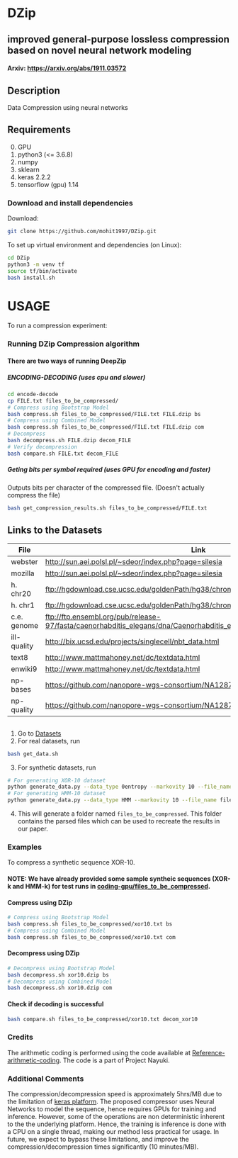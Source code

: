 # DZip
## improved general-purpose lossless compression based on novel neural network modeling
#### Arxiv: https://arxiv.org/abs/1911.03572
## Description
Data Compression using neural networks


## Requirements
0. GPU
1. python3 (<= 3.6.8)
2. numpy
3. sklearn
4. keras 2.2.2
5. tensorflow (gpu) 1.14


### Download and install dependencies
Download:
```bash
git clone https://github.com/mohit1997/DZip.git
```
To set up virtual environment and dependencies (on Linux):
```bash
cd DZip
python3 -m venv tf
source tf/bin/activate
bash install.sh
```

# USAGE
To run a compression experiment: 

### Running DZip Compression algorithm
#### There are two ways of running DeepZip

##### ENCODING-DECODING (uses cpu and slower)
<!-- 1. Go to [encode-decode](./encode-decode)
2. Place the parsed files in the directory files_to_be_compressed.
3. Run the following command -->

```bash 
cd encode-decode
cp FILE.txt files_to_be_compressed/
# Compress using Bootstrap Model
bash compress.sh files_to_be_compressed/FILE.txt FILE.dzip bs
# Compress using Combined Model
bash compress.sh files_to_be_compressed/FILE.txt FILE.dzip com
# Decompress
bash decompress.sh FILE.dzip decom_FILE
# Verify decompression
bash compare.sh FILE.txt decom_FILE
```

##### Geting bits per symbol required (uses GPU for encoding and faster)

Outputs bits per character of the compressed file. (Doesn't actually compress the file)

```bash 
bash get_compression_results.sh files_to_be_compressed/FILE.txt
```


## Links to the Datasets
| File | Link |
|------|------|
|webster|http://sun.aei.polsl.pl/~sdeor/index.php?page=silesia|
|mozilla|http://sun.aei.polsl.pl/~sdeor/index.php?page=silesia|
|h. chr20|ftp://hgdownload.cse.ucsc.edu/goldenPath/hg38/chromosomes/chr20.fa.gz|
|h. chr1|ftp://hgdownload.cse.ucsc.edu/goldenPath/hg38/chromosomes/chr1.fa.gz|
|c.e. genome|ftp://ftp.ensembl.org/pub/release-97/fasta/caenorhabditis_elegans/dna/Caenorhabditis_elegans.WBcel235.dna.toplevel.fa.gz|
|ill-quality|http://bix.ucsd.edu/projects/singlecell/nbt_data.html|
|text8|http://www.mattmahoney.net/dc/textdata.html|
|enwiki9|http://www.mattmahoney.net/dc/textdata.html|
|np-bases|https://github.com/nanopore-wgs-consortium/NA12878|
|np-quality|https://github.com/nanopore-wgs-consortium/NA12878|

##
1. Go to [Datasets](./Datasets)
2. For real datasets, run
```bash
bash get_data.sh
```
3. For synthetic datasets, run
```bash
# For generating XOR-10 dataset
python generate_data.py --data_type 0entropy --markovity 10 --file_name files_to_be_compressed/xor10.txt
# For generating HMM-10 dataset
python generate_data.py --data_type HMM --markovity 10 --file_name files_to_be_compressed/hmm10.txt
```
4. This will generate a folder named `files_to_be_compressed`. This folder contains the parsed files which can be used to recreate the results in our paper.



### Examples

To compress a synthetic sequence XOR-10. 

#### NOTE: We have already provided some sample syntheic sequences (XOR-k and HMM-k) for test runs in [coding-gpu/files_to_be_compressed](./coding-gpu/files_to_be_compressed).

#### Compress using DZip
```bash 
# Compress using Bootstrap Model
bash compress.sh files_to_be_compressed/xor10.txt bs
# Compress using Combined Model
bash compress.sh files_to_be_compressed/xor10.txt com
```
#### Decompress using DZip

```bash 
# Decompress using Bootstrap Model
bash decompress.sh xor10.dzip bs
# Decompress using Combined Model
bash decompress.sh xor10.dzip com
```

#### Check if decoding is successful

```bash
bash compare.sh files_to_be_compressed/xor10.txt decom_xor10
```

### Credits
The arithmetic coding is performed using the code available at [Reference-arithmetic-coding](https://github.com/nayuki/Reference-arithmetic-coding). The code is a part of Project Nayuki.

### Additional Comments

The compression/decompression speed is approximately 5hrs/MB due to the limitation of [keras platform](https://keras.io/getting-started/faq/). The proposed compressor uses Neural Networks to model the sequence, hence requires GPUs for training and inference. However, some of the operations are non deterministic inherent to the the underlying platform. Hence, the training is inference is done with a CPU on a single thread, making our method less practical for usage. In future, we expect to bypass these limitations, and improve the compression/decompression times significantly (10 minutes/MB).